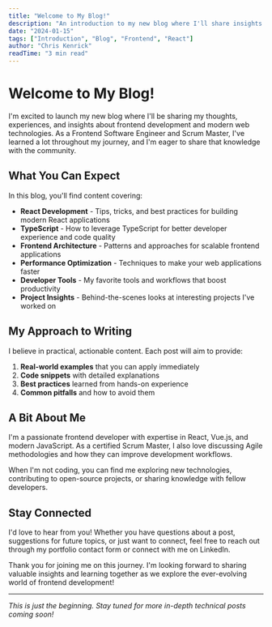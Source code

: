 ```yaml
---
title: "Welcome to My Blog!"
description: "An introduction to my new blog where I'll share insights about frontend development, React, TypeScript, and modern web technologies."
date: "2024-01-15"
tags: ["Introduction", "Blog", "Frontend", "React"]
author: "Chris Kenrick"
readTime: "3 min read"
---
```


# Welcome to My Blog!

I'm excited to launch my new blog where I'll be sharing my thoughts, experiences, and insights about frontend development and modern web technologies. As a Frontend Software Engineer and Scrum Master, I've learned a lot throughout my journey, and I'm eager to share that knowledge with the community.

## What You Can Expect

In this blog, you'll find content covering:

- **React Development** - Tips, tricks, and best practices for building modern React applications
- **TypeScript** - How to leverage TypeScript for better developer experience and code quality
- **Frontend Architecture** - Patterns and approaches for scalable frontend applications
- **Performance Optimization** - Techniques to make your web applications faster
- **Developer Tools** - My favorite tools and workflows that boost productivity
- **Project Insights** - Behind-the-scenes looks at interesting projects I've worked on

## My Approach to Writing

I believe in practical, actionable content. Each post will aim to provide:

1. **Real-world examples** that you can apply immediately
2. **Code snippets** with detailed explanations
3. **Best practices** learned from hands-on experience
4. **Common pitfalls** and how to avoid them

## A Bit About Me

I'm a passionate frontend developer with expertise in React, Vue.js, and modern JavaScript. As a certified Scrum Master, I also love discussing Agile methodologies and how they can improve development workflows.

When I'm not coding, you can find me exploring new technologies, contributing to open-source projects, or sharing knowledge with fellow developers.

## Stay Connected

I'd love to hear from you! Whether you have questions about a post, suggestions for future topics, or just want to connect, feel free to reach out through my portfolio contact form or connect with me on LinkedIn.

Thank you for joining me on this journey. I'm looking forward to sharing valuable insights and learning together as we explore the ever-evolving world of frontend development!

---

*This is just the beginning. Stay tuned for more in-depth technical posts coming soon!*
